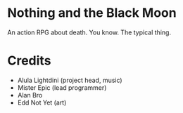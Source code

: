 # Nothing and the Black Moon
An action RPG about death. You know. The typical thing.

# Credits
- Alula Lightdini (project head, music)
- Mister Epic (lead programmer)
- Alan Bro
- Edd Not Yet (art)
